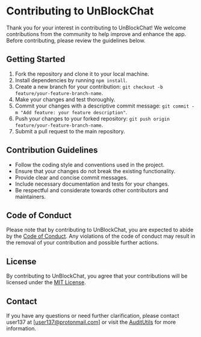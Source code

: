 # Contributing to UnBlockChat

Thank you for your interest in contributing to UnBlockChat! We welcome contributions from the community to help improve and enhance the app. Before contributing, please review the guidelines below.

## Getting Started

1. Fork the repository and clone it to your local machine.
2. Install dependencies by running `npm install`.
3. Create a new branch for your contribution: `git checkout -b feature/your-feature-branch-name`.
4. Make your changes and test thoroughly.
5. Commit your changes with a descriptive commit message: `git commit -m "Add feature: your feature description"`.
6. Push your changes to your forked repository: `git push origin feature/your-feature-branch-name`.
7. Submit a pull request to the main repository.

## Contribution Guidelines

- Follow the coding style and conventions used in the project.
- Ensure that your changes do not break the existing functionality.
- Provide clear and concise commit messages.
- Include necessary documentation and tests for your changes.
- Be respectful and considerate towards other contributors and maintainers.

## Code of Conduct

Please note that by contributing to UnBlockChat, you are expected to abide by the [Code of Conduct](CODE_OF_CONDUCT.md). Any violations of the code of conduct may result in the removal of your contribution and possible further actions.

## License

By contributing to UnBlockChat, you agree that your contributions will be licensed under the [MIT License](LICENSE).

## Contact

If you have any questions or need further clarification, please contact user137 at [user137@protonmail.com] or visit the [AuditUtils](https://auditutils.com/) for more information.
